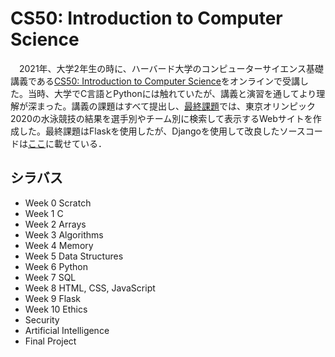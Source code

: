 # CS50: Introduction to Computer Science

　2021年、大学2年生の時に、ハーバード大学のコンピューターサイエンス基礎講義である<a href='https://cs50.harvard.edu/x/2021/'>CS50: Introduction to Computer Science</a>をオンラインで受講した。当時、大学でC言語とPythonには触れていたが、講義と演習を通してより理解が深まった。講義の課題はすべて提出し、[最終課題](/project)では、東京オリンピック2020の水泳競技の結果を選手別やチーム別に検索して表示するWebサイトを作成した。最終課題はFlaskを使用したが、Djangoを使用して改良したソースコードは[ここ](https://github.com/Git-Yuya/tokyo-2020-olympics-aquatics)に載せている．

## シラバス
- Week 0 Scratch
- Week 1 C
- Week 2 Arrays
- Week 3 Algorithms
- Week 4 Memory
- Week 5 Data Structures
- Week 6 Python
- Week 7 SQL
- Week 8 HTML, CSS, JavaScript
- Week 9 Flask
- Week 10 Ethics
- Security
- Artificial Intelligence
- Final Project

